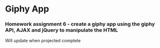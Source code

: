 # Giphy App
### Homework assignment 6 - create a giphy app using the giphy API, AJAX and jQuery to manipulate the HTML
Will update when projected complete
